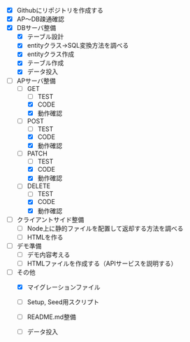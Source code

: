 - [x] Githubにリポジトリを作成する
- [x] AP～DB疎通確認
- [x] DBサーバ整備
  - [x] テーブル設計
  - [x] entityクラス→SQL変換方法を調べる
  - [x] entityクラス作成
  - [x] テーブル作成
  - [x] データ投入
- [ ] APサーバ整備
  - [ ] GET
    - [ ] TEST
    - [x] CODE
    - [x] 動作確認
  - [ ] POST
    - [ ] TEST
    - [x] CODE
    - [x] 動作確認
  - [ ] PATCH
    - [ ] TEST
    - [x] CODE
    - [x] 動作確認
  - [ ] DELETE
    - [ ] TEST
    - [x] CODE
    - [x] 動作確認
- [ ] クライアントサイド整備
  - [ ] Node上に静的ファイルを配置して返却する方法を調べる
  - [ ] HTMLを作る
- [ ] デモ準備
  - [ ] デモ内容考える
  - [ ] HTMLファイルを作成する（APIサービスを説明する）
- [ ] その他
  - [x] マイグレーションファイル
  - [ ] Setup, Seed用スクリプト
  - [ ] README.md整備
  - [ ] データ投入

